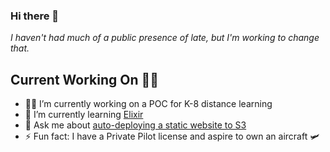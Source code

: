 ### Hi there 👋

*I haven't had much of a public presence of late, but I'm working to change that.*

## Current Working On 👨‍💻
- 👨‍💻 I’m currently working on a POC for K-8 distance learning
- 🌱 I’m currently learning [Elixir](https://elixir-lang.org/)
- 💬 Ask me about [auto-deploying a static website to S3](https://www.macksmind.io/aws/2020/07/20/deploy-static-website-to-amazon-s3.html)
- ⚡ Fun fact: I have a Private Pilot license and aspire to own an aircraft 🛩️

<!--
**MacksMind/MacksMind** is a ✨ _special_ ✨ repository because its `README.md` (this file) appears on your GitHub profile.

Here are some ideas to get you started:

- 🔭 I’m currently working on ...
- 🌱 I’m currently learning ...
- 👯 I’m looking to collaborate on ...
- 🤔 I’m looking for help with ...
- 💬 Ask me about ...
- 📫 How to reach me: ...
- 😄 Pronouns: ...
- ⚡ Fun fact: ...
-->
